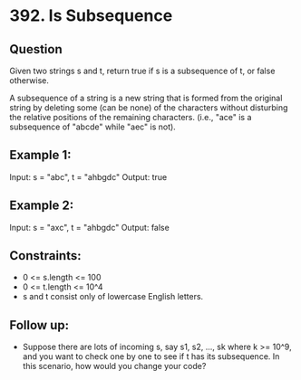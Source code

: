 # 392. Is Subsequence

## Question
Given two strings s and t, return true if s is a subsequence of t, or false otherwise.

A subsequence of a string is a new string that is formed from the original string by deleting some (can be none) of the characters without disturbing the relative positions of the remaining characters. (i.e., "ace" is a subsequence of "abcde" while "aec" is not).


## Example 1:
Input: s = "abc", t = "ahbgdc"
Output: true

## Example 2:
Input: s = "axc", t = "ahbgdc"
Output: false
 

## Constraints:
- 0 <= s.length <= 100
- 0 <= t.length <= 10^4
- s and t consist only of lowercase English letters.
 
## Follow up:
- Suppose there are lots of incoming s, say s1, s2, ..., sk where k >= 10^9, and you want to check one by one to see if t has its subsequence. In this scenario, how would you change your code?
